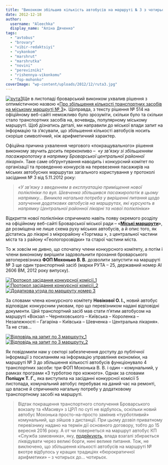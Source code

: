 ```yaml
---
title: "Виконком збільшив кількість автобусів на маршруті № 3 з чотирьох до… чотирьох?"
date: 2012-12-18
author: 
  username: "Aleechka"
  display_name: "Аліна Дяченко"
tags: 
  - "avtobus"
  - "brovary"
  - "vibir-redaktsiyi"
  - "vykonkom"
  - "marshrut"
  - "marshrutka"
  - "novini"
  - "perevizniki"
  - "rishennya-vikonkomu"
  - "fop-mohonko"
coverImage: "wp-content/uploads/2012/12/ruta3.jpg"
---
```


[![](https://mpz.brovary.org/wp-content/uploads/2012/12/ruta3.jpg "рута3")](https://mpz.brovary.org/wp-content/uploads/2012/12/ruta3.jpg)Ще в листопаді броварський виконком ухвалив рішення з оптимістичною назвою «[Про збільшення кількості транспортних засобів на міському маршруті № 3](http://docs.pravo-znaty.org.ua/p5989/13.11.2012/514)». Щоправда, з тексту рішення № 514 на офіційному веб-сайті неможливо було зрозуміти, скільки було та скільки стало транспортних засобів на, вочевидь, популярному міському маршруті. Щоб дізнатись деталі, ми направили до міської влади запит на інформацію та з’ясували, що збільшення кількості автобусів носить скоріше символічний, ніж арифметичний характер.

Офіційна причина ухвалення чергового «покращувального» рішення виконкому звучить досить переконливо –  «_у зв’язку зі збільшенням пасажиропотоку в напрямку Броварської центральної районної лікарні_». Таке саме обґрунтування наводить і конкурсний комітет по організації та проведенню конкурсів на перевезення пасажирів на міських автобусних маршрутах загального користування у протоколі засідання № 3 від 5.11.2012 року:

> _«У зв’язку з введенням в експлуатацію приміщення нової поліклініки по вул. Шевченка збільшився пасажиропотік в цьому напрямку… Виникла нагальна потреба у вирішенні питання щодо залучення додаткових автобусів на маршрутах, які курсують в напрямку Центральної районної лікарні та нової поліклініки»_

Відкриття нової поліклініки спричинило навіть появу окремого розділу на офіційному веб-сайті Броварської міської ради – «**[Міські маршрути](http://brovary.kiev.ua/miski_marshruty)**», де розміщена не лише схема руху міських автобусів, а й опис того, як дістатись до лікарні з мікрорайону «Торгмаш », з центральної частини міста та з району «Геологорозвідки» та старої частини міста.

То ж зовсім не дивно, що спочатку члени конкурсного комітету, а потім і члени виконкому вирішили задовольнити прохання броварського автоперевізника **ФОП Мохонько В. В.** дозволити запустити на маршруті № 3 ще один транспортний засіб (марки РУТА – 25, державний номер АІ 2606 ВМ, 2012 року випуску).

[![](https://mpz.brovary.org/wp-content/uploads/2012/12/Protokol-zasidannya-konkursnoyi-komisiyi_1.jpg "Протокол засідання конкурсної комісії_1")](https://mpz.brovary.org/wp-content/uploads/2012/12/Protokol-zasidannya-konkursnoyi-komisiyi_1.jpg)[![](https://mpz.brovary.org/wp-content/uploads/2012/12/Protokol-zasidannya-konkursnoyi-komisiyi_2.jpg "Протокол засідання конкурсної комісії_2")](https://mpz.brovary.org/wp-content/uploads/2012/12/Protokol-zasidannya-konkursnoyi-komisiyi_2.jpg)[![](https://mpz.brovary.org/wp-content/uploads/2012/12/Dodatkova-ugoda-po-marshrutu-nomer-3.jpg "Додаткова угода по маршруту номер 3")](https://mpz.brovary.org/wp-content/uploads/2012/12/Dodatkova-ugoda-po-marshrutu-nomer-3.jpg)

За словами члена конкурсного комітету **Новікової О. І.,** новий автобус відповідає конкурсним умовам, про що перевізником надані відповідні документи. Цей транспортний засіб мав стати п’ятим автобусом на маршруті «Вокзал – Черняховського – Київська – Короленка – Незалежності – Гагаріна – Київська – Шевченка – Центральна лікарня». Та не став…

[![](https://mpz.brovary.org/wp-content/uploads/2012/12/Vidpovid-na-zapit-po-3-marshrutu_1.jpg "Відповідь на запит по 3 маршруту_1")](https://mpz.brovary.org/wp-content/uploads/2012/12/Vidpovid-na-zapit-po-3-marshrutu_1.jpg)[![](https://mpz.brovary.org/wp-content/uploads/2012/12/Vidpovid-na-zapit-po-3-marshrutu_2.jpg "Відповідь на запит по 3 маршруту_2")](https://mpz.brovary.org/wp-content/uploads/2012/12/Vidpovid-na-zapit-po-3-marshrutu_2.jpg)

Як повідомили нам у секторі забезпечення доступу до публічної інформації з посиланням на інформацію управління економіки, на маршруті № 3 до збільшення кількості автобусів функціонувало 4 транспортних засоби: три ФОП Мохонька В. В. і один – комунальний, у рамках програми «З турботою про кожного». Однак за словами **Поліщук Т. Г.,** яка виступила на засіданні конкурсної комісії 5 листопада, комунальний автобус перебуває на даний час на ремонті, що власне й спричинило нагальну потребу у додатковому транспортному засобі на маршруті.

> Відтак покращення транспортного сполучення Броварського вокзалу та «Масиву» з ЦРЛ по суті не відбулось, оскільки новий автобус Мохонька просто-на-просто замінив «турботливий» комунальний, що зійшов з дистанції. При цьому дозвіл приватному перевізнику надано на термін дії основного договору, тобто до 15 вересня 2016 року. А от чи повернеться на маршрут автобус КП «Служба замовника», яку, [подейкують](https://mpz.brovary.org/deputat-brovarska-vlada-zmushena-likviduvati-kp-sluzhba-zamovnika-cherez-velichezni-borgi/), влада взагалі збирається ліквідувати через великі борги, нині велике питання. Тож, не виключено, що збільшення кількості автобусів на маршруті № вкотре відбулось у кращих традиціях «бюрократичної арифметики» – з чотирьох до… чотирьох.
